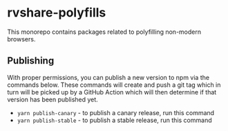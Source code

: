 # rvshare-polyfills

This monorepo contains packages related to polyfilling non-modern browsers.

## Publishing

With proper permissions, you can publish a new version to npm via the commands below. These commands will create and push a git tag which in turn will be picked up by a GitHub Action which will then determine if that version has been published yet.

* `yarn publish-canary` - to publish a canary release, run this command
* `yarn publish-stable` - to publish a stable release, run this command

